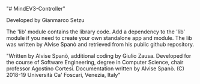 "# MindEV3-Controller"

Developed by Gianmarco Setzu 

The 'lib' module contains the library code. Add a dependency to the 'lib' module if you need to create your own standalone app and module.
The lib was written by Alvise Spanò and retrieved from his public github repository.

"Written by Alvise Spanò, additional coding by Giulio Zausa.
Developed for the course of Software Engineering, degree in Computer Science, chair professor Agostino Cortesi.
Documentation written by Alvise Spanò.
(C) 2018-19 Università Ca' Foscari, Venezia, Italy"
